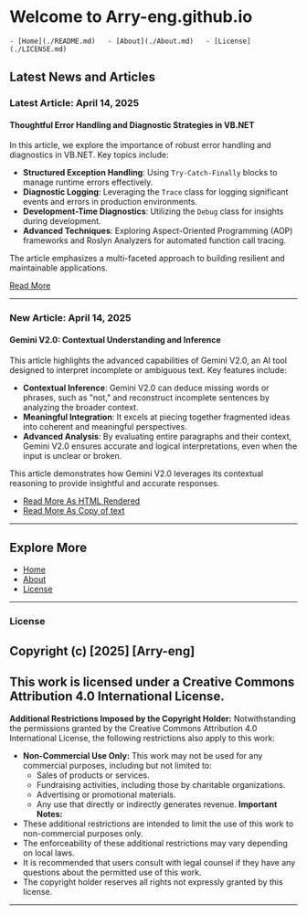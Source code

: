 # Welcome to Arry-eng.github.io

	- [Home](./README.md)   - [About](./About.md)	- [License](./LICENSE.md)

## Latest News and Articles

### Latest Article: April 14, 2025
#### Thoughtful Error Handling and Diagnostic Strategies in VB.NET
In this article, we explore the importance of robust error handling and diagnostics in VB.NET. Key topics include:

- **Structured Exception Handling**: Using `Try-Catch-Finally` blocks to manage runtime errors effectively.
- **Diagnostic Logging**: Leveraging the `Trace` class for logging significant events and errors in production environments.
- **Development-Time Diagnostics**: Utilizing the `Debug` class for insights during development.
- **Advanced Techniques**: Exploring Aspect-Oriented Programming (AOP) frameworks and Roslyn Analyzers for automated function call tracing.

The article emphasizes a multi-faceted approach to building resilient and maintainable applications.

[Read More](./VB.NET_ErrorHandling_1.html)

---

### New Article: April 14, 2025
#### Gemini V2.0: Contextual Understanding and Inference
This article highlights the advanced capabilities of Gemini V2.0, an AI tool designed to interpret incomplete or ambiguous text. Key features include:

- **Contextual Inference**: Gemini V2.0 can deduce missing words or phrases, such as "not," and reconstruct incomplete sentences by analyzing the broader context.
- **Meaningful Integration**: It excels at piecing together fragmented ideas into coherent and meaningful perspectives.
- **Advanced Analysis**: By evaluating entire paragraphs and their context, Gemini V2.0 ensures accurate and logical interpretations, even when the input is unclear or broken.

This article demonstrates how Gemini V2.0 leverages its contextual reasoning to provide insightful and accurate responses.

- [Read More As HTML Rendered](./GeminiV2_ContextualUnderstanding.html)
- [Read More As Copy of text](./GeminiV2_0_SC_India_13Aprl2025.txt)
---

## Explore More
- [Home](./README.md)
- [About](./About.md)
- [License](./LICENSE.md)
---
### License	
## Copyright (c) [2025] [Arry-eng]
## This work is licensed under a Creative Commons Attribution 4.0 International License.
**Additional Restrictions Imposed by the Copyright Holder:**
Notwithstanding the permissions granted by the Creative Commons Attribution 4.0 International License, the following restrictions also apply to this work:
* **Non-Commercial Use Only:** This work may not be used for any commercial purposes, including but not limited to:
    * Sales of products or services.
    * Fundraising activities, including those by charitable organizations.
    * Advertising or promotional materials.
    * Any use that directly or indirectly generates revenue.
**Important Notes:**
* These additional restrictions are intended to limit the use of this work to non-commercial purposes only.
* The enforceability of these additional restrictions may vary depending on local laws.
* It is recommended that users consult with legal counsel if they have any questions about the permitted use of this work.
* The copyright holder reserves all rights not expressly granted by this license.
---